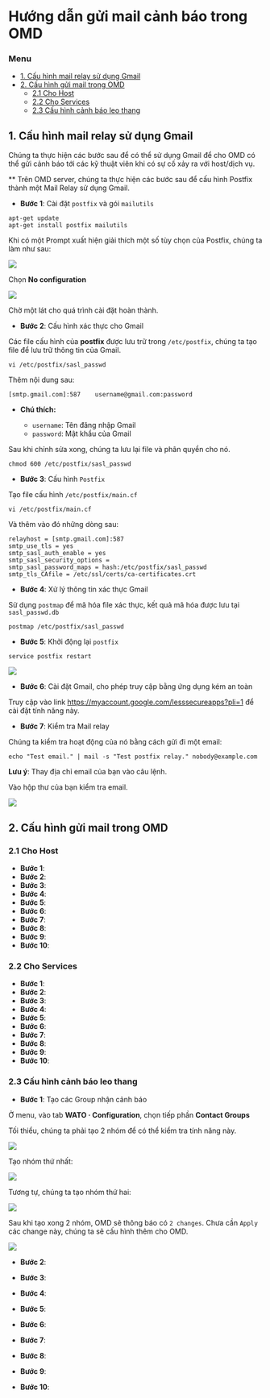 # Hướng dẫn gửi mail cảnh báo trong OMD

### Menu

- [1. Cấu hình mail relay sử dụng Gmail](1)
- [2. Cấu hình gửi mail trong OMD](2)
    - [2.1 Cho Host](2.1)
    - [2.2 Cho Services](2.2)
    - [2.3 Cấu hình cảnh báo leo thang](2.3)
    
## 1. Cấu hình mail relay sử dụng Gmail

Chúng ta thực hiện các bước sau để có thể sử dụng Gmail để cho OMD có thể gửi cảnh báo tới các kỹ thuật viên khi có sự cố xảy ra với host/dịch vụ.

** Trên OMD server, chúng ta thực hiện các bước sau để cấu hình Postfix thành một Mail Relay sử dụng Gmail.

- **Bước 1**: Cài đặt `postfix` và gói `mailutils`

```
apt-get update
apt-get install postfix mailutils
```

Khi có một Prompt xuất hiện giải thích một số tùy chọn của Postfix, chúng ta làm như sau:

<img src="../../images/11.mail-1.png" />

Chọn **No configuration**

<img src="../../images/11.mail-2.png" />

Chờ một lát cho quá trình cài đặt hoàn thành.

- **Bước 2**: Cấu hình xác thực cho Gmail

Các file cấu hình của **postfix** được lưu trữ trong `/etc/postfix`, chúng ta tạo file để lưu trữ thông tin của Gmail.

```
vi /etc/postfix/sasl_passwd
```

Thêm nội dung sau:

```
[smtp.gmail.com]:587    username@gmail.com:password
```

- **Chú thích:**

    - `username`: Tên đăng nhập Gmail
    - `password`: Mật khẩu của Gmail

Sau khi chỉnh sửa xong, chúng ta lưu lại file và phân quyền cho nó.

```
chmod 600 /etc/postfix/sasl_passwd
```

- **Bước 3**: Cấu hình `Postfix`

Tạo file cấu hình `/etc/postfix/main.cf`

```
vi /etc/postfix/main.cf
```

Và thêm vào đó những dòng sau:

```
relayhost = [smtp.gmail.com]:587
smtp_use_tls = yes
smtp_sasl_auth_enable = yes
smtp_sasl_security_options =
smtp_sasl_password_maps = hash:/etc/postfix/sasl_passwd
smtp_tls_CAfile = /etc/ssl/certs/ca-certificates.crt
```

- **Bước 4**: Xử lý thông tin xác thực Gmail

Sử dụng `postmap` để mã hóa file xác thực, kết quả mã hóa được lưu tại `sasl_passwd.db`

```
postmap /etc/postfix/sasl_passwd
```

- **Bước 5**: Khởi động lại `postfix`

```
service postfix restart
```

<img src="../../images/11.mail-3.png" />

- **Bước 6**: Cài đặt Gmail, cho phép truy cập bằng ứng dụng kém an toàn

Truy cập vào link https://myaccount.google.com/lesssecureapps?pli=1 để cài đặt tính năng này.

- **Bước 7**: Kiểm tra Mail relay

Chúng ta kiểm tra hoạt động của nó bằng cách gửi đi một email:

```
echo "Test email." | mail -s "Test postfix relay." nobody@example.com
```

**Lưu ý**: Thay địa chỉ email của bạn vào câu lệnh.

Vào hộp thư của bạn kiểm tra email.

<img src="../../images/11.mail-4.png" />

## 2. Cấu hình gửi mail trong OMD
### 2.1 Cho Host

- **Bước 1**:
- **Bước 2**:
- **Bước 3**:
- **Bước 4**:
- **Bước 5**:
- **Bước 6**:
- **Bước 7**:
- **Bước 8**:
- **Bước 9**:
- **Bước 10**:

### 2.2 Cho Services

- **Bước 1**:
- **Bước 2**:
- **Bước 3**:
- **Bước 4**:
- **Bước 5**:
- **Bước 6**:
- **Bước 7**:
- **Bước 8**:
- **Bước 9**:
- **Bước 10**:

### 2.3 Cấu hình cảnh báo leo thang

- **Bước 1**: Tạo các Group nhận cảnh báo

Ở menu, vào tab **WATO · Configuration**, chọn tiếp phần **Contact Groups**

Tối thiểu, chúng ta phải tạo 2 nhóm để có thể kiểm tra tính năng này.

<img src="../../images/13-esc-1.png" />

Tạo nhóm thứ nhất:

<img src="../../images/13-esc-2.png" />

Tương tự, chúng ta tạo nhóm thứ hai:

<img src="../../images/13-esc-3.png" />

Sau khi tạo xong 2 nhóm, OMD sẽ thông báo có `2 changes`. Chưa cần `Apply` các change này, chúng ta sẽ cấu hình thêm cho OMD.

<img src="../../images/13-esc-4.png" />

- **Bước 2**:



- **Bước 3**:
- **Bước 4**:
- **Bước 5**:
- **Bước 6**:
- **Bước 7**:
- **Bước 8**:
- **Bước 9**:
- **Bước 10**:

